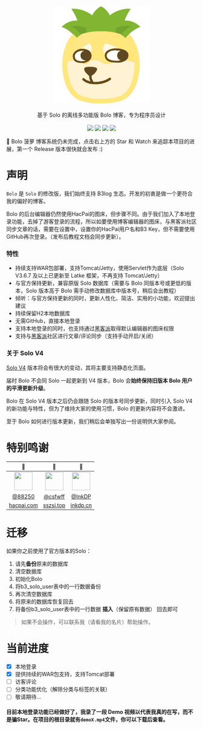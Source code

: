 <p align = "center">
<img alt="Bolo" src="bolo-logo-256.png">
<br><br>
基于 Solo 的离线多功能版 Bolo 博客，专为程序员设计
<br><br>
<a title="Code Size" target="_blank" href="https://github.com/AdlerED/bolo-solo"><img src="https://img.shields.io/github/languages/code-size/AdlerED/bolo-solo.svg?style=flat-square&color=6699FF"></a>
<a title="AGPLv3" target="_blank" href="https://www.gnu.org/licenses/agpl-3.0.txt"><img src="http://img.shields.io/badge/license-AGPLv3-orange.svg?style=flat-square"></a>
<a title="Last Commit" target="_blank" href="https://github.com/AdlerED/bolo-solo/commits/master"><img src="https://img.shields.io/github/last-commit/AdlerED/bolo-solo.svg?style=flat-square&color=FF9900"></a>
<a title="GitHub Pull Requests" target="_blank" href="https://github.com/AdlerED/bolo-solo/pulls"><img src="https://img.shields.io/github/issues-pr-closed/AdlerED/bolo-solo.svg?style=flat-square&color=FF9966"></a>
</p>

:construction: Bolo 菠萝 博客系统仍未完成，点击右上方的 Star 和 Watch 来追踪本项目的进展，第一个 Release 版本很快就会发布 :)

# 声明

`Bolo` 是 `Solo` 的修改版，我们始终支持 B3log 生态。开发的初衷是做一个更符合我的偏好的博客。

Bolo 的后台编辑器仍然使用HacPai的图床，但步骤不同。由于我们加入了本地登录功能，去掉了游客登录的流程，所以如要使用博客编辑器的图床，与黑客派社区同步文章的话，需要在设置中，设置你的HacPai用户名和B3 Key，但不需要使用GitHub再次登录。（发布后教程文档会同步更新）。

### 特性

* 持续支持WAR包部署，支持Tomcat/Jetty，使用Servlet作为底层（Solo V3.6.7 及以上已更新至 Latke 框架，不再支持 Tomcat/Jetty）
* 与官方保持更新，兼容原版 Solo 数据库（需要与 Bolo 同版本号或更低的版本，Solo 版本高于 Bolo 需手动修改数据库中版本号，稍后会出教程）
* 倾听：与官方保持更新的同时，更新人性化、简洁、实用的小功能，欢迎提出建议
* 持续保留H2本地数据库
* 无需GitHub，直接本地登录
* 支持本地登录的同时，也支持通过[黑客派](https://hacpai.com)取得默认编辑器的图床权限
* 支持与[黑客派](https://hacpai.com)社区进行文章/评论同步（支持手动开启/关闭） 

### 关于 Solo V4

[Solo V4](https://hacpai.com/article/1571544590916) 版本将会有很大的变动，其将主要支持静态化页面。

届时 Bolo 不会同 Solo 一起更新到 V4 版本，Bolo 会**始终保持旧版本 Bolo 用户的平滑更新升级**。

Bolo 在 Solo V4 版本之后仍会跟随 Solo 的版本号同步更新，同时引入 Solo V4 的新功能与特性，但为了维持大家的使用习惯，Bolo 的更新内容将不会激进。

至于 Bolo 如何进行版本更新，我们稍后会单独写出一份说明供大家参阅。

# 特别鸣谢

|:construction_worker:|:construction_worker:|:construction_worker:|
|:-------------------:|:-------------------:|:-------------------:|
|<img height='48' width='48' src='https://avatars3.githubusercontent.com/u/873584?v=4'>|<img height='48' width='48' src='https://avatars0.githubusercontent.com/u/14257327?v=4'>|<img height='48' width='48' src='https://avatars1.githubusercontent.com/u/23192332?v=4'>|
|[@88250](https://github.com/88250)|[@csfwff](https://github.com/csfwff)|[@InkDP](https://github.com/InkDP)|
|[hacpai.com](https://hacpai.com)|[sszsj.top](https://sszsj.top)|[inkdp.cn](https://inkdp.cn)|

# 迁移

如果你之前使用了官方版本的Solo：

1. 请先**备份**原来的数据库
2. 清空数据库
3. 初始化Bolo
4. 将b3_solo_user表中的一行数据备份
5. 再次清空数据库
6. 将原来的数据库恢复回去
7. 将备份b3_solo_user表中的一行数据 **插入**（保留原有数据） 回去即可

> 如果不会操作，可以联系我（请看我的名片）帮助操作。

# 当前进度

- [x] 本地登录
- [x] 提供持续的WAR包支持，支持Tomcat部署
- [ ] 访客评论
- [ ] 分类功能优化（解除分类与标签的关联）
- [ ] 敬请期待...

#### 目前本地登录功能已经做好了，我录了一段 Demo 视频以代表我真的在写，而不是骗Star。在项目的根目录就有`demoX.mp4`文件，你可以下载后查看。